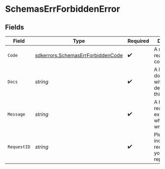 # SchemasErrForbiddenError


## Fields

| Field                                                                                         | Type                                                                                          | Required                                                                                      | Description                                                                                   | Example                                                                                       |
| --------------------------------------------------------------------------------------------- | --------------------------------------------------------------------------------------------- | --------------------------------------------------------------------------------------------- | --------------------------------------------------------------------------------------------- | --------------------------------------------------------------------------------------------- |
| `Code`                                                                                        | [sdkerrors.SchemasErrForbiddenCode](../../../pkg/models/sdkerrors/schemaserrforbiddencode.md) | :heavy_check_mark:                                                                            | A machine readable error code.                                                                | FORBIDDEN                                                                                     |
| `Docs`                                                                                        | *string*                                                                                      | :heavy_check_mark:                                                                            | A link to our documentation with more details about this error code                           | https://unkey.dev/docs/api-reference/errors/code/FORBIDDEN                                    |
| `Message`                                                                                     | *string*                                                                                      | :heavy_check_mark:                                                                            | A human readable explanation of what went wrong                                               |                                                                                               |
| `RequestID`                                                                                   | *string*                                                                                      | :heavy_check_mark:                                                                            | Please always include the requestId in your error report                                      | req_1234                                                                                      |